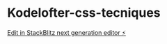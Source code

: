 # Kodelofter-css-tecniques

[Edit in StackBlitz next generation editor ⚡️](https://stackblitz.com/~/github.com/Johns189/Kodelofter-css-tecniques)